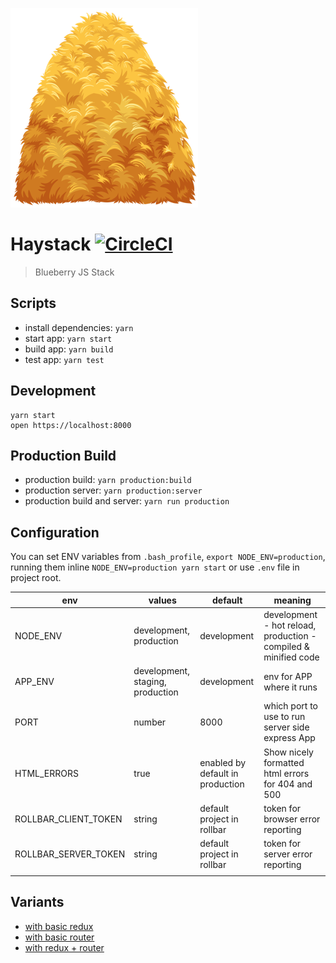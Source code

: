 ![Haystack](https://github.com/blueberryapps/haystack/blob/master/docs/haystack_logo.png?raw=true)
# Haystack [![CircleCI](https://circleci.com/gh/blueberryapps/haystack/tree/master.svg?style=svg&circle-token=e5efa5dbeb9c1f6c9f3bab2a2e7602d625055e31)](https://circleci.com/gh/blueberryapps/haystack/tree/master)

> Blueberry JS Stack

## Scripts

- install dependencies: `yarn`
- start app: `yarn start`
- build app: `yarn build`
- test app: `yarn test`

## Development

```
yarn start
open https://localhost:8000
```

## Production Build
- production build: `yarn production:build`
- production server: `yarn production:server`
- production build and server: `yarn run production`

## Configuration

You can set ENV variables from `.bash_profile`, `export NODE_ENV=production`, running them inline `NODE_ENV=production yarn start` or use `.env` file in project root.

| env | values | default | meaning |
|-----|--------|---------|---------|
| NODE_ENV | development, production | development  | development - hot reload, production - compiled & minified code |
| APP_ENV | development, staging, production | development | env for APP where it runs |
| PORT | number | 8000 | which port to use to run server side express App |
| HTML_ERRORS | true | enabled by default in production | Show nicely formatted html errors for 404 and 500 |
| ROLLBAR_CLIENT_TOKEN | string | default project in rollbar | token for browser error reporting |
| ROLLBAR_SERVER_TOKEN | string | default project in rollbar | token for server error reporting |
| | | | |


## Variants

* [with basic redux](https://github.com/blueberryapps/haystack/tree/redux)
* [with basic router](https://github.com/blueberryapps/haystack/tree/router)
* [with redux + router](https://github.com/blueberryapps/haystack/tree/redux-router)
